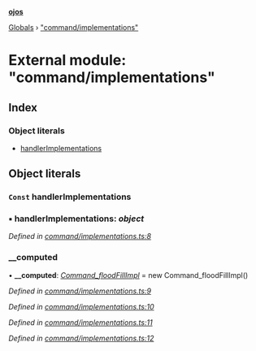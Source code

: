 **[ojos](../README.md)**

[Globals](../README.md) › ["command/implementations"](_command_implementations_.md)

# External module: "command/implementations"

## Index

### Object literals

* [handlerImplementations](_command_implementations_.md#const-handlerimplementations)

## Object literals

### `Const` handlerImplementations

### ▪ **handlerImplementations**: *object*

*Defined in [command/implementations.ts:8](https://github.com/cancerberoSgx/mirada/blob/d83d69e/ojos/src/command/implementations.ts#L8)*

###  __computed

• **__computed**: *[Command_floodFillImpl](../classes/_command_impl_floodfill_.command_floodfillimpl.md)* =  new Command_floodFillImpl()

*Defined in [command/implementations.ts:9](https://github.com/cancerberoSgx/mirada/blob/d83d69e/ojos/src/command/implementations.ts#L9)*

*Defined in [command/implementations.ts:10](https://github.com/cancerberoSgx/mirada/blob/d83d69e/ojos/src/command/implementations.ts#L10)*

*Defined in [command/implementations.ts:11](https://github.com/cancerberoSgx/mirada/blob/d83d69e/ojos/src/command/implementations.ts#L11)*

*Defined in [command/implementations.ts:12](https://github.com/cancerberoSgx/mirada/blob/d83d69e/ojos/src/command/implementations.ts#L12)*